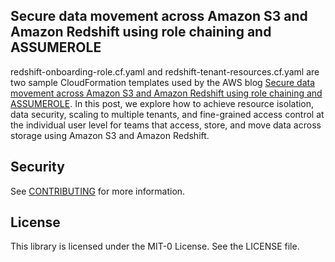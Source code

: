 ## Secure data movement across Amazon S3 and Amazon Redshift using role chaining and ASSUMEROLE

redshift-onboarding-role.cf.yaml and redshift-tenant-resources.cf.yaml are two sample CloudFormation templates used by the AWS blog [Secure data movement across Amazon S3 and Amazon Redshift using role chaining and ASSUMEROLE](https://aws.amazon.com/blogs/big-data/secure-data-movement-across-amazon-s3-and-amazon-redshift-using-role-chaining-and-assumerole/). In this post, we explore how to achieve resource isolation, data security, scaling to multiple tenants, and fine-grained access control at the individual user level for teams that access, store, and move data across storage using Amazon S3 and Amazon Redshift.

## Security

See [CONTRIBUTING](CONTRIBUTING.md#security-issue-notifications) for more information.

## License

This library is licensed under the MIT-0 License. See the LICENSE file.

